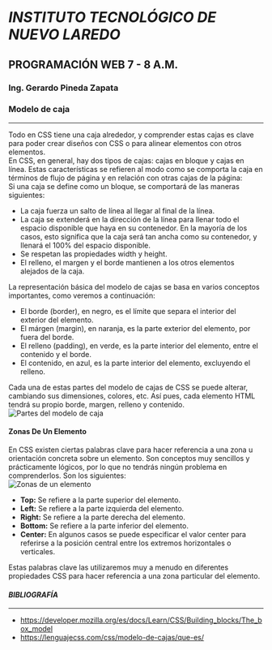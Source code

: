 # *INSTITUTO TECNOLÓGICO DE NUEVO LAREDO*  
## **PROGRAMACIÓN WEB 7 - 8 A.M.**  
### **Ing. Gerardo Pineda Zapata**  
### Modelo de caja
---
Todo en CSS tiene una caja alrededor, y comprender estas cajas es clave para poder crear diseños con CSS o para alinear elementos con otros elementos.  
En CSS, en general, hay dos tipos de cajas: cajas en bloque y cajas en línea. Estas características se refieren al modo como se comporta la caja en términos de flujo de página y en relación con otras cajas de la página:  
Si una caja se define como un bloque, se comportará de las maneras siguientes:
- La caja fuerza un salto de línea al llegar al final de la línea.
- La caja se extenderá en la dirección de la línea para llenar todo el espacio disponible que haya en su contenedor. En la mayoría de los casos, esto significa que la caja será tan ancha como su contenedor, y llenará el 100% del espacio disponible.
- Se respetan las propiedades width y height.  
- El relleno, el margen y el borde mantienen a los otros elementos alejados de la caja.  

La representación básica del modelo de cajas se basa en varios conceptos importantes, como veremos a continuación:  
- El borde (border), en negro, es el límite que separa el interior del exterior del elemento.  
- El márgen (margin), en naranja, es la parte exterior del elemento, por fuera del borde.  
- El relleno (padding), en verde, es la parte interior del elemento, entre el contenido y el borde.  
- El contenido, en azul, es la parte interior del elemento, excluyendo el relleno.  

Cada una de estas partes del modelo de cajas de CSS se puede alterar, cambiando sus dimensiones, colores, etc. Así pues, cada elemento HTML tendrá su propio borde, margen, relleno y contenido.
![Partes del modelo de caja](https://lenguajecss.com/css/modelo-de-cajas/que-es/modelo-de-cajas.png)  
#### Zonas De Un Elemento  
En CSS existen ciertas palabras clave para hacer referencia a una zona u orientación concreta sobre un elemento. Son conceptos muy sencillos y prácticamente lógicos, por lo que no tendrás ningún problema en comprenderlos. Son los siguientes:  
![Zonas de un elemento](https://lenguajecss.com/css/modelo-de-cajas/que-es/positions.png)  
  
- **Top:** Se refiere a la parte superior del elemento.  
- **Left:** Se refiere a la parte izquierda del elemento.  
- **Right:** Se refiere a la parte derecha del elemento.  
- **Bottom:** Se refiere a la parte inferior del elemento.  
- **Center:** En algunos casos se puede especificar el valor center para referirse a la posición central entre los extremos horizontales o verticales.  

Estas palabras clave las utilizaremos muy a menudo en diferentes propiedades CSS para hacer referencia a una zona particular del elemento.
#### *BIBLIOGRAFÍA*  
----  
- https://developer.mozilla.org/es/docs/Learn/CSS/Building_blocks/The_box_model  
- https://lenguajecss.com/css/modelo-de-cajas/que-es/